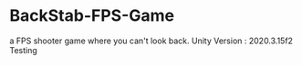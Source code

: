 # BackStab-FPS-Game
a FPS shooter game where you can't look back.
Unity Version : 2020.3.15f2
Testing
